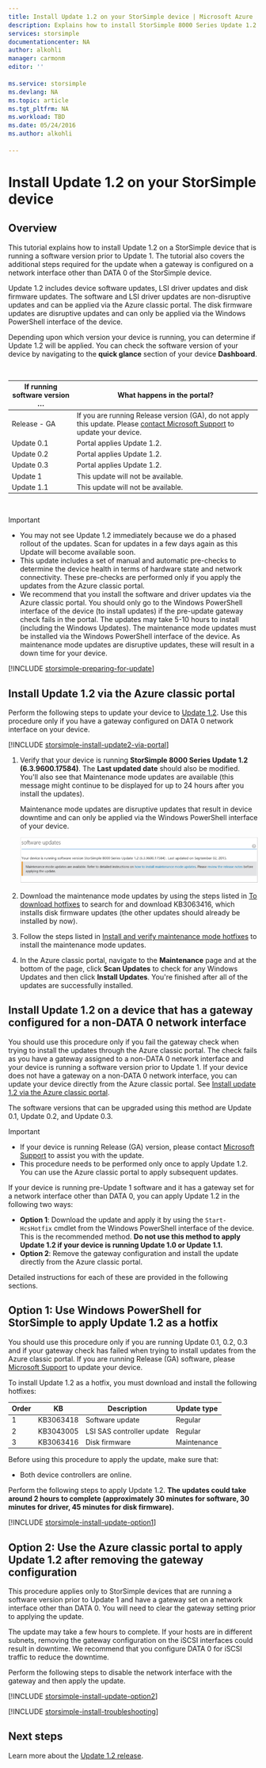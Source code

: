 ```yaml
---
title: Install Update 1.2 on your StorSimple device | Microsoft Azure
description: Explains how to install StorSimple 8000 Series Update 1.2 on your StorSimple 8000 series device.
services: storsimple
documentationcenter: NA
author: alkohli
manager: carmonm
editor: ''

ms.service: storsimple
ms.devlang: NA
ms.topic: article
ms.tgt_pltfrm: NA
ms.workload: TBD
ms.date: 05/24/2016
ms.author: alkohli

---
```

# Install Update 1.2 on your StorSimple device
## Overview
This tutorial explains how to install Update 1.2 on a StorSimple device that is running a software version prior to Update 1. The tutorial also covers the additional steps required for the update when a gateway is configured on a network interface other than DATA 0 of the StorSimple device.

Update 1.2 includes device software updates, LSI driver updates and disk firmware updates. The software and LSI driver updates are non-disruptive updates and can be applied via the Azure classic portal. The disk firmware updates are disruptive updates and can only be applied via the Windows PowerShell interface of the device.

Depending upon which version your device is running, you can determine if Update 1.2 will be applied. You can check the software version of your device by navigating to the **quick glance** section of your device **Dashboard**.

</br>

| If running software version … | What happens in the portal? |
| --- | --- |
| Release - GA |If you are running Release version (GA), do not apply this update. Please [contact Microsoft Support](storsimple-contact-microsoft-support.md) to update your device. |
| Update 0.1 |Portal applies Update 1.2. |
| Update 0.2 |Portal applies Update 1.2. |
| Update 0.3 |Portal applies Update 1.2. |
| Update 1 |This update will not be available. |
| Update 1.1 |This update will not be available. |

</br>

> [!IMPORTANT]
> 
> * You may not see Update 1.2 immediately because we do a phased rollout of the updates. Scan for updates in a few days again as this Update will become available soon.
> * This update includes a set of manual and automatic pre-checks to determine the device health in terms of hardware state and network connectivity. These pre-checks are performed only if you apply the updates from the Azure classic portal.
> * We recommend that you install the software and driver updates via the Azure  classic portal. You should only go to the Windows PowerShell interface of the device (to install updates) if the pre-update gateway check fails in the portal. The updates may take 5-10 hours to install (including the Windows Updates). The maintenance mode updates must be installed via the Windows PowerShell interface of the device. As maintenance mode updates are disruptive updates, these will result in a down time for your device.
> 
> 

[!INCLUDE [storsimple-preparing-for-update](../../includes/storsimple-preparing-for-updates.md)]

## Install Update 1.2 via the Azure classic portal
Perform the following steps to update your device to [Update 1.2](storsimple-update1-release-notes.md). Use this procedure only if you have a gateway configured on DATA 0 network interface on your device.

[!INCLUDE [storsimple-install-update2-via-portal](../../includes/storsimple-install-update2-via-portal.md)]

1. Verify that your device is running **StorSimple 8000 Series Update 1.2 (6.3.9600.17584)**. The **Last updated date** should also be modified. You'll also see that Maintenance mode updates are available (this message might continue to be displayed for up to 24 hours after you install the updates).
   
   Maintenance mode updates are disruptive updates that result in device downtime and can only be applied via the Windows PowerShell interface of your device.
   
   ![Maintenance page](./media/storsimple-install-update-1/InstallUpdate12_10M.png "Maintenance page")
2. Download the maintenance mode updates by using the steps listed in [To download hotfixes](#to-download-hotfixes) to search for and download KB3063416, which installs disk firmware updates (the other updates should already be installed by now).
3. Follow the steps listed in [Install and verify maintenance mode hotfixes](#to-install-and-verify-maintenance-mode-hotfixes) to install the maintenance mode updates.
4. In the Azure classic portal, navigate to the **Maintenance** page and at the bottom of the page, click **Scan Updates** to check for any Windows Updates and then click **Install Updates**. You're finished after all of the updates are successfully installed.

## Install Update 1.2 on a device that has a gateway configured for a non-DATA 0 network interface
You should use this procedure only if you fail the gateway check when trying to install the updates through the Azure classic portal. The check fails as you have a gateway assigned to a non-DATA 0 network interface and your device is running a software version prior to Update 1. If your device does not have a gateway on a non-DATA 0 network interface, you can update your device directly from the Azure classic portal. See [Install update 1.2 via the Azure classic portal](#install-update-1.2-via-the-azure-classic-portal).

The software versions that can be upgraded using this method are Update 0.1, Update 0.2, and Update 0.3.

> [!IMPORTANT]
> 
> * If your device is running Release (GA) version, please contact [Microsoft Support](storsimple-contact-microsoft-support.md) to assist you with the update.
> * This procedure needs to be performed only once to apply Update 1.2. You can use the Azure classic portal to apply subsequent updates.
> 
> 

If your device is running pre-Update 1 software and it has a gateway set for a network interface other than DATA 0, you can apply Update 1.2 in the following two ways:

* **Option 1**: Download the update and apply it by using the `Start-HcsHotfix` cmdlet from the Windows PowerShell interface of the device. This is the recommended method. **Do not use this method to apply Update 1.2 if your device is running Update 1.0 or Update 1.1.**
* **Option 2**: Remove the gateway configuration and install the update directly from the Azure classic portal.

Detailed instructions for each of these are provided in the following sections.

## Option 1: Use Windows PowerShell for StorSimple to apply Update 1.2 as a hotfix
You should use this procedure only if you are running Update 0.1, 0.2, 0.3 and if your gateway check has failed when trying to install updates from the Azure classic portal. If you are running Release (GA) software, please [Microsoft Support](storsimple-contact-microsoft-support.md) to update your device.

To install Update 1.2 as a hotfix, you must download and install the following hotfixes:

| Order | KB | Description | Update type |
| --- | --- | --- | --- |
| 1 |KB3063418 |Software update |Regular |
| 2 |KB3043005 |LSI SAS controller update |Regular |
| 3 |KB3063416 |Disk firmware |Maintenance |

Before using this procedure to apply the update, make sure that:

* Both device controllers are online.

Perform the following steps to apply Update 1.2. **The updates could take around 2 hours to complete (approximately 30 minutes for software, 30 minutes for driver, 45 minutes for disk firmware).**

[!INCLUDE [storsimple-install-update-option1](../../includes/storsimple-install-update-option1.md)]

## Option 2: Use the Azure classic portal to apply Update 1.2 after removing the gateway configuration
This procedure applies only to StorSimple devices that are running a software version prior to Update 1 and have a gateway set on a network interface other than DATA 0. You will need to clear the gateway setting prior to applying the update.

The update may take a few hours to complete. If your hosts are in different subnets, removing the gateway configuration on the iSCSI interfaces could result in downtime. We recommend that you configure DATA 0 for iSCSI traffic to reduce the downtime.

Perform the following steps to disable the network interface with the gateway and then apply the update.

[!INCLUDE [storsimple-install-update-option2](../../includes/storsimple-install-update-option2.md)]

[!INCLUDE [storsimple-install-troubleshooting](../../includes/storsimple-install-troubleshooting.md)]

## Next steps
Learn more about the [Update 1.2 release](storsimple-update1-release-notes.md).

